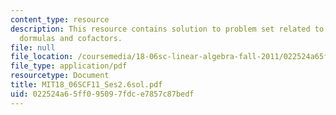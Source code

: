 ```yaml
---
content_type: resource
description: This resource contains solution to problem set related to determinant
  dormulas and cofactors.
file: null
file_location: /coursemedia/18-06sc-linear-algebra-fall-2011/022524a65ff095097fdce7857c87bedf_MIT18_06SCF11_Ses2.6sol.pdf
file_type: application/pdf
resourcetype: Document
title: MIT18_06SCF11_Ses2.6sol.pdf
uid: 022524a6-5ff0-9509-7fdc-e7857c87bedf
---
```

